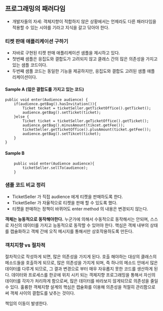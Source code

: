 ## 프로그래밍의 패러다임 
- 개발자들의 자세: 객체지향이 적합하지 않은 상황에서는 언제라도 다른 패러다임을 적용할 수 있는 시야를 기라고 지식을 갈고 닦아야 한다.

### 티켓 판매 애플리케이션 구하기
   - 자바로 구현된 티켓 판매 애플리케이션 샘플을 제시하고 있다.
   - 첫번째 샘플은 응집도와 결합도가 고려되지 않고 클래스 간의 많은 의존성을 가지고 있는 샘플 코드이다.
   - 두번째 샘풀 코드는 동일한 기능을 제공하지만, 응집도와 결합도 고려된 샘플 애플리케이션이다.

#### Sample A (많은 결합도를 가지고 있는 코드)
```
public void enter(Audience audience) {
	if(audience.getBag().hasInvitation()){
		Ticket tecket = ticketSeller.getTicketOffice().getTicket();
		audience.getBag().setTicket(ticket);
	}else {
		Ticket ticket = ticketSeller.geTicketOffice().getTicket();
		audience.getBag().minusAmount(tikcet.getFee());
		ticketSeller.getTicketOffice().plusAmount(ticket.getFee());
		audience.getBag().setTikcet(ticket);
	}
}  
```

#### Sample B
```
	public void enter(Audience audience){
		ticketSeller.sellTo(audience);
	}
```  

### 샘플 코드 비교 정리
- TicketSeller 가 직접 audience 에게 티켓을 판매하도록 한다.
- TicketSeller 가 자율적으로 티켓을 판매 할 수 있도록 했다.
- 티켓을 판매하는 정책이 바뀌어도 enter method 의 내용은 변경되지 않는다. 

**객체는 능동적으로 동작해야한다.**
누군가에 의해서 수동적으로 동작해서는 안되며, 스스로 자신의 데이터를 가지고 능동적으로 동작할 수 있어야 한다.
핵심은 객체 내부의 상태를 캡슐화하고 객체 간에 오직 메시지를 통해서만 상호작용하도록 만든다.

### 객치지향 vs 절차적
  
절차적으로 작성하게 되면, 많은 의존성을 가지게 된다. 호출 해야하는 대상의 클래스의 메소드들을 호출하게 되므로, 많은 의존성을 가지게 되며, 즉 하나의 메소드 안에서 많은 데이터를 다루게 되므로, 그 결과 변경으로 부터 매우 자유롭지 못한 코드를 생산하게 된다. 
데이터와 프로세스를 한곳에 위치 시키 되는 객체지향 프로그래밍을 통해서 자신의 데이터를 각자가 처리하게 함으로써, 많은 데이터를 바라보지 않게되므로 의존성을 줄일 수 있다.
훌륭한 객체지향 설계의 핵심은 캡슐화를 이용해 의존성을 적절히 관리함으로써 객체 사이의 결합도를 낮추는 것이다.

책임의 이동이 발생한다.

